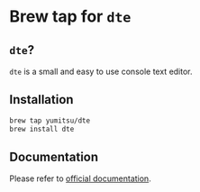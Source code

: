 Brew tap for `dte`
==================

## `dte`?
`dte` is a small and easy to use console text editor.

## Installation
```bash
brew tap yumitsu/dte
brew install dte
```

## Documentation
Please refer to [official documentation](https://craigbarnes.gitlab.io/dte/#documentation).
